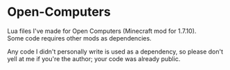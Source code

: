 # Open-Computers
Lua files I've made for Open Computers (Minecraft mod for 1.7.10).   
Some code requires other mods as dependencies.
 
 Any code I didn't personally write is used as a dependency, so please don't yell at me if you're the author; your code was already public.
